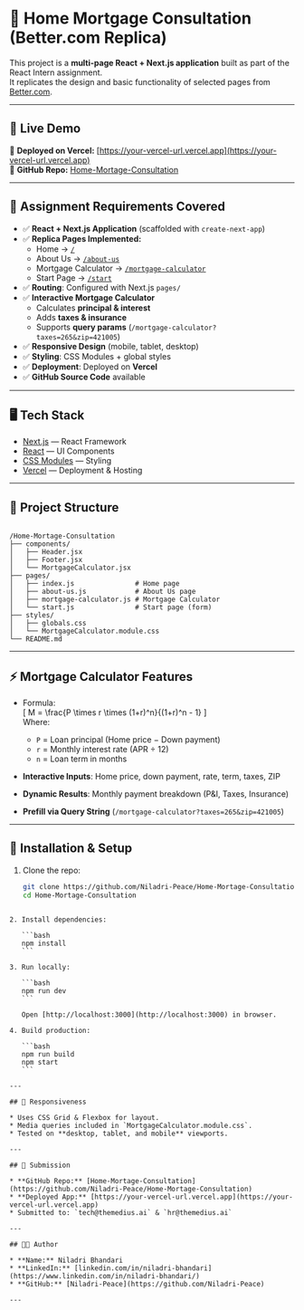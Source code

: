 # 🏡 Home Mortgage Consultation (Better.com Replica)

This project is a **multi-page React + Next.js application** built as part of the React Intern assignment.  
It replicates the design and basic functionality of selected pages from [Better.com](https://better.com).

---

## 🚀 Live Demo

🔗 **Deployed on Vercel:** [https://your-vercel-url.vercel.app](https://your-vercel-url.vercel.app)  
🔗 **GitHub Repo:** [Home-Mortage-Consultation](https://github.com/Niladri-Peace/Home-Mortage-Consultation)

---

## 📌 Assignment Requirements Covered

- ✅ **React + Next.js Application** (scaffolded with `create-next-app`)  
- ✅ **Replica Pages Implemented:**
  - Home → [`/`](https://better.com)  
  - About Us → [`/about-us`](https://better.com/about-us/)  
  - Mortgage Calculator → [`/mortgage-calculator`](https://better.com/mortgage-calculator?taxes=265&zip=421005)  
  - Start Page → [`/start`](https://better.com/start)  
- ✅ **Routing**: Configured with Next.js `pages/`  
- ✅ **Interactive Mortgage Calculator**
  - Calculates **principal & interest**
  - Adds **taxes & insurance**
  - Supports **query params** (`/mortgage-calculator?taxes=265&zip=421005`)  
- ✅ **Responsive Design** (mobile, tablet, desktop)  
- ✅ **Styling**: CSS Modules + global styles  
- ✅ **Deployment**: Deployed on **Vercel**  
- ✅ **GitHub Source Code** available  

---

## 🖥️ Tech Stack

- [Next.js](https://nextjs.org/) — React Framework  
- [React](https://react.dev/) — UI Components  
- [CSS Modules](https://nextjs.org/docs/basic-features/built-in-css-support#adding-component-level-css) — Styling  
- [Vercel](https://vercel.com/) — Deployment & Hosting  

---

## 📂 Project Structure

```

/Home-Mortage-Consultation
├── components/
│   ├── Header.jsx
│   ├── Footer.jsx
│   └── MortgageCalculator.jsx
├── pages/
│   ├── index.js               # Home page
│   ├── about-us.js            # About Us page
│   ├── mortgage-calculator.js # Mortgage Calculator
│   └── start.js               # Start page (form)
├── styles/
│   ├── globals.css
│   └── MortgageCalculator.module.css
└── README.md

````

---

## ⚡ Mortgage Calculator Features

- Formula:  
  \[
  M = \frac{P \times r \times (1+r)^n}{(1+r)^n - 1}
  \]  
  Where:  
  - `P` = Loan principal (Home price − Down payment)  
  - `r` = Monthly interest rate (APR ÷ 12)  
  - `n` = Loan term in months  

- **Interactive Inputs**: Home price, down payment, rate, term, taxes, ZIP  
- **Dynamic Results**: Monthly payment breakdown (P&I, Taxes, Insurance)  
- **Prefill via Query String** (`/mortgage-calculator?taxes=265&zip=421005`)  

---

## 🔧 Installation & Setup

1. Clone the repo:
   ```bash
   git clone https://github.com/Niladri-Peace/Home-Mortage-Consultation.git
   cd Home-Mortage-Consultation
````

2. Install dependencies:

   ```bash
   npm install
   ```

3. Run locally:

   ```bash
   npm run dev
   ```

   Open [http://localhost:3000](http://localhost:3000) in browser.

4. Build production:

   ```bash
   npm run build
   npm start
   ```

---

## 📱 Responsiveness

* Uses CSS Grid & Flexbox for layout.
* Media queries included in `MortgageCalculator.module.css`.
* Tested on **desktop, tablet, and mobile** viewports.

---

## 📧 Submission

* **GitHub Repo:** [Home-Mortage-Consultation](https://github.com/Niladri-Peace/Home-Mortage-Consultation)
* **Deployed App:** [https://your-vercel-url.vercel.app](https://your-vercel-url.vercel.app)
* Submitted to: `tech@themedius.ai` & `hr@themedius.ai`

---

## 👨‍💻 Author

* **Name:** Niladri Bhandari
* **LinkedIn:** [linkedin.com/in/niladri-bhandari](https://www.linkedin.com/in/niladri-bhandari/)
* **GitHub:** [Niladri-Peace](https://github.com/Niladri-Peace)

---

